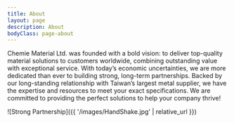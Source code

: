 ```yaml
---
title: About
layout: page
description: About
bodyClass: page-about
---
```


Chemie Material Ltd. was founded with a bold vision: to deliver top-quality material solutions to customers worldwide, combining outstanding value with exceptional service. With today’s economic uncertainties, we are more dedicated than ever to building strong, long-term partnerships. Backed by our long-standing relationship with Taiwan’s largest metal supplier, we have the expertise and resources to meet your exact specifications. We are committed to providing the perfect solutions to help your company thrive!

![Strong Partnership]({{ '/images/HandShake.jpg' | relative_url }})